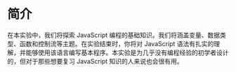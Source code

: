 # 简介

在本实验中，我们将探索 JavaScript 编程的基础知识。我们将涵盖变量、数据类型、函数和控制流等主题。在实验结束时，你将对 JavaScript 语法有扎实的理解，并能够使用该语言编写基本程序。本实验是为几乎没有编程经验的初学者设计的，但对于那些想要复习 JavaScript 知识的人来说也会很有用。
